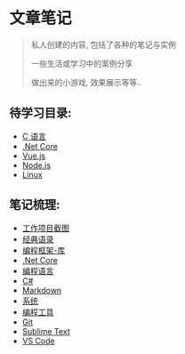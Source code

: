 # 文章笔记

> 私人创建的内容, 包括了各种的笔记与实例
>
> 一些生活或学习中的案例分享
>
> 做出来的小游戏, 效果展示等等..

## 待学习目录:

* [C 语言](./language/c)
* [.Net Core](./frame/dotnetcore)
* [Vue.js](./frame/vue.js)
* [Node.js](./frame/node.js)
* [Linux](./system/linux)

## 笔记梳理:

* [工作项目截图](./work/README.md)
* [经典语录](./article/经典语录.md)
* [编程框架-库](./frame)
* [.Net Core](./frame/dotnetcore)
* [编程语言](./language)
* [C#](./language/c#)
* [Markdown](./language/markdown)
* [系统](./system)
* [编程工具](./tools)
* [Git](./tools/git)
* [Sublime Text](./tools/sublime_text)
* [VS Code](./tools/vscode)

